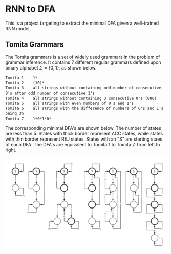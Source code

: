 # RNN to DFA

This is a project targeting to extract the minimal DFA given a well-trained RNN model.

## Tomita Grammars

The Tomita grammars is a set of widely used grammars in the problem of grammar inference. It contains 7 different regular grammars defined upon binary alphabet $\Sigma=\{0,1\}$, as shown below.

```
Tomita 1    1*
Tomita 2    (10)*
Tomita 3    all strings without containing odd number of consecutive 0's after odd number of consecutive 1's
Tomita 4    all strings without containing 3 consecutive 0's (000)
Tomita 5    all strings with even numbers of 0's and 1's
Tomita 6    all strings with the difference of numbers of 0's and 1's being 3n
Tomita 7    1*0*1*0*
```

The corresponding minimal DFA's are shown below. The number of states are less than 5. States with thick border represent ACC states, while states with thin border represent REJ states. States with an "S" are starting staes of each DFA. The DFA's are equivalent to Tomita 1 to Tomita 7, from left to right.

![tomita grammars dfa](./images/TomitaDFA.jpg)
